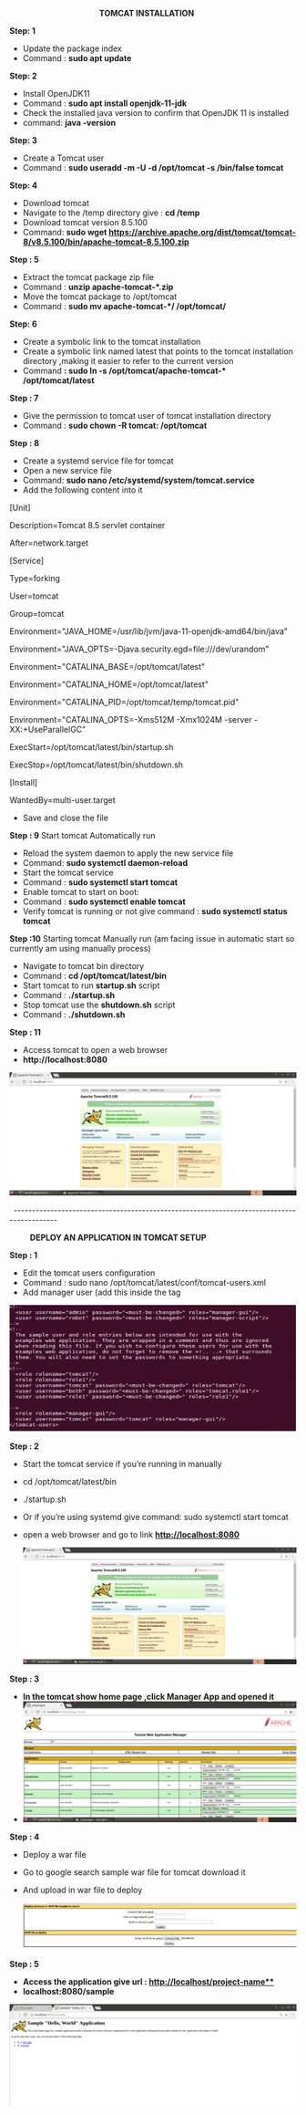 ﻿`                      `**TOMCAT INSTALLATION**

**Step: 1**

- Update the package index
- Command : **sudo apt update**

**Step: 2**

- Install OpenJDK11
- Command : **sudo apt install openjdk-11-jdk**
- Check the installed java version to confirm that OpenJDK 11 is installed 
- command: **java -version**

**Step: 3**

- Create a Tomcat user
- Command : **sudo useradd -m -U -d /opt/tomcat -s /bin/false tomcat**

**Step: 4**

- Download tomcat
- Navigate to the /temp directory give : **cd  /temp**
- Download tomcat version 8.5.100
- Command: **sudo wget https://archive.apache.org/dist/tomcat/tomcat-8/v8.5.100/bin/apache-tomcat-8.5.100.zip**

**Step : 5**

- Extract the tomcat package zip file
- Command : **unzip apache-tomcat-\*.zip**
- Move the tomcat package to /opt/tomcat
- Command : **sudo mv apache-tomcat-\*/ /opt/tomcat/**

**Step: 6**

- Create a symbolic link to the tomcat installation
- Create a symbolic link named latest that points to the tomcat installation directory ,making it easier to refer to the current version
- Command **: sudo ln -s /opt/tomcat/apache-tomcat-\* /opt/tomcat/latest**

**Step : 7**

- Give the permission to tomcat user of tomcat installation directory
- Command : **sudo chown -R tomcat: /opt/tomcat**

**Step : 8**

- Create a systemd service file for tomcat
- Open a new service file
- Command: **sudo nano /etc/systemd/system/tomcat.service**
- Add the following content into it

[Unit]

Description=Tomcat 8.5 servlet container

After=network.target

[Service]

Type=forking

User=tomcat

Group=tomcat

Environment="JAVA\_HOME=/usr/lib/jvm/java-11-openjdk-amd64/bin/java"

Environment="JAVA\_OPTS=-Djava.security.egd=file:///dev/urandom"

Environment="CATALINA\_BASE=/opt/tomcat/latest"

Environment="CATALINA\_HOME=/opt/tomcat/latest"

Environment="CATALINA\_PID=/opt/tomcat/temp/tomcat.pid"

Environment="CATALINA\_OPTS=-Xms512M -Xmx1024M -server -XX:+UseParallelGC"

ExecStart=/opt/tomcat/latest/bin/startup.sh

ExecStop=/opt/tomcat/latest/bin/shutdown.sh

[Install]

WantedBy=multi-user.target

- Save and close the file

**Step : 9** Start tomcat Automatically run

- Reload the system daemon to apply the new service file
- Command: **sudo systemctl daemon-reload**
- Start the tomcat service
- Command : **sudo systemctl start tomcat**
- Enable tomcat to start on boot:
- Command : **sudo systemctl enable tomcat**
- Verify tomcat is running or not give command : **sudo systemctl status tomcat**

**Step :10** Starting tomcat Manually run (am facing issue in automatic start so currently am using manually process)

- Navigate to tomcat bin directory
- Command : **cd /opt/tomcat/latest/bin**
- Start tomcat to run **startup.sh** script 
- Command : **./startup.sh**
- Stop tomcat use the **shutdown.sh** script
- Command : **./shutdown.sh**

**Step : 11**

- Access tomcat to open a web browser
- **http://localhost:8080**

![ref1]

` `------------------------------------------------------------------------------------------

`     `**DEPLOY AN APPLICATION IN TOMCAT SETUP**

**Step : 1**

- Edit the tomcat users configuration
- Command : sudo nano /opt/tomcat/latest/conf/tomcat-users.xml
- Add manager user (add this inside the <tomcat-users> tag

**<role rolename="manager-gui"/>**

**<user username="tomcat" password="tomcat" roles="manager-gui"/>**

![](Aspose.Words.f2572bc0-6cb0-4430-b329-eb4ad7da5c37.002.png)

**Step : 2**

- Start the tomcat service if you’re running in manually
- cd /opt/tomcat/latest/bin 
- ./startup.sh
- Or if you’re using systemd give command: sudo systemctl start tomcat
- open a web browser and go to link [**http://localhost:8080**](http://localhost:8080)

  ![ref1]

**Step : 3**

- **In the tomcat show home page ,click Manager App and opened it** 
- ![](Aspose.Words.f2572bc0-6cb0-4430-b329-eb4ad7da5c37.003.png)

**Step : 4**

- Deploy a war file 
- Go to google search sample war file for tomcat download it
- And upload in war file to deploy

  ![](Aspose.Words.f2572bc0-6cb0-4430-b329-eb4ad7da5c37.004.png)

**Step : 5**

- **Access the application give url : [http://localhost/project-name**](http://localhost/project-name)**
- **localhost:8080/sample**

![](Aspose.Words.f2572bc0-6cb0-4430-b329-eb4ad7da5c37.005.png)



[ref1]: Aspose.Words.f2572bc0-6cb0-4430-b329-eb4ad7da5c37.001.jpeg
